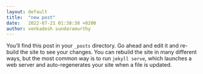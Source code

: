 ```yaml
---
layout: default
title:  "new post"
date:   2022-07-21 01:38:38 +0200
author: venkadesh sundaramurthy
---
```

You’ll find this post in your `_posts` directory. Go ahead and edit it and re-build the site to see your changes. You can rebuild the site in many different ways, but the most common way is to run `jekyll serve`, which launches a web server and auto-regenerates your site when a file is updated.
